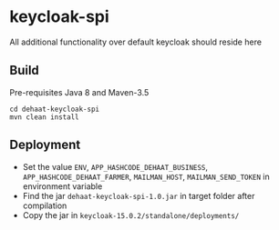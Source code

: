 # keycloak-spi
All additional functionality over default keycloak should reside here

## Build

Pre-requisites
Java 8 and Maven-3.5 

```
cd dehaat-keycloak-spi
mvn clean install
```

## Deployment

- Set the value `ENV`, `APP_HASHCODE_DEHAAT_BUSINESS`, `APP_HASHCODE_DEHAAT_FARMER`, `MAILMAN_HOST`, `MAILMAN_SEND_TOKEN` in environment variable
- Find the jar `dehaat-keycloak-spi-1.0.jar` in target folder after compilation
- Copy the jar in `keycloak-15.0.2/standalone/deployments/`

